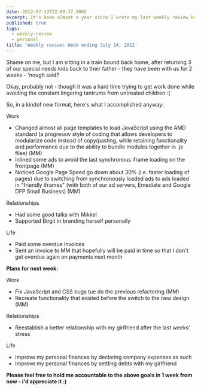 ```yaml
---
date: 2012-07-13T22:00:37.000Z
excerpt: It's been almost a year since I wrote my last weekly review here - and I can't promise to write one next week either.
published: true
tags:
  - weekly-review
  - personal
title: 'Weekly review: Week ending July 14, 2012'
---
```

Shame on me, but I am sitting in a train bound back home, after returning 3 of our special needs kids back to their father - they have been with us for 2 weeks - 'nough said?

Okay, probably not - though it was a hard time trying to get work done while avoiding the constant lingering tantrums from untreated children :(

So, in a kindof new format, here's what I accomplished anyway:

Work

*   Changed almost all page templates to load JavaScript using the AMD standard (a progressiv style of coding that allows developers to modularize code instead of copy/pasting, while retaining functionality and performance due to the ability to bundle modules together in .js files) (MM)
*   Inlined some ads to avoid the last synchronous iframe loading on the frontpage (MM)
*   Noticed Google Page Speed go down about 30% (i.e. faster loading of pages) due to switching from synchronously loaded ads to ads loaded in "friendly iframes" (with both of our ad servers, Emediate and Google DFP Small Business) (MM)

Relationships

*   Had some good talks with Mikkel
*   Supported Birgit in branding herself personally

Life

*   Paid some overdue invoices
*   Sent an invoice to MM that hopefully will be paid in time so that I don't get overdue again on payments next month

**Plans for next week:**

Work

*   Fix JavaScript and CSS bugs tue do the previous refactoring (MM)
*   Recreate functionality that existed before the switch to the new design (MM)

Relationships

*   Reestablish a better relationship with my girlfriend after the last weeks' stress

Life

*   Improve my personal finances by declaring company expenses as such
*   Improve my personal finances by settling debts with my girlfriend

**Please feel free to hold me accountable to the above goals in 1 week from now - i'd appreciate it :)**

